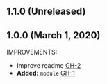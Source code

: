 ## 1.1.0 (Unreleased)
## 1.0.0 (March 1, 2020)

IMPROVEMENTS:

- Improve readme [GH-2](https://github.com/terraform-alicloud-modules/terraform-alicloud-slb-http/pull/2)
- **Added:** `module` [GH-1](https://github.com/terraform-alicloud-modules/terraform-alicloud-slb-http/pull/1)
